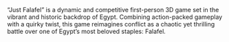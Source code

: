 “Just Falafel” is a dynamic and competitive first-person 3D game set in the vibrant and historic backdrop of Egypt. Combining action-packed gameplay with a quirky twist, this game reimagines conflict as a chaotic yet thrilling battle over one of Egypt’s most beloved staples: Falafel.
